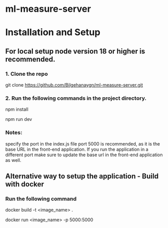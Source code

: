 # ml-measure-server

# Installation and Setup


## For local setup node version 18 or higher is recommended.

### 1. Clone the repo
git clone https://github.com/Bilgehanaygn/ml-measure-server.git


### 2. Run the following commands in the project directory.
npm install

npm run dev


### Notes: 
specify the port in the index.js file port 5000 is recommended, as it is the base URL in the front-end application. If you run the application in a different port make sure to update the base url in the front-end application as well.

## Alternative way to setup the application - Build with docker 
### Run the following command

docker build -t <image_name> .

docker run <image_name> -p 5000:5000

